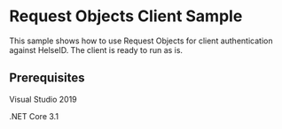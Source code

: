 # Request Objects Client Sample
This sample shows how to use Request Objects for client authentication against HelseID. The client  is ready to run as is.



## Prerequisites

Visual Studio 2019

.NET Core 3.1
